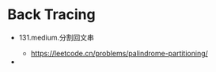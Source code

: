 # Back Tracing

- 131.medium.分割回文串
    - https://leetcode.cn/problems/palindrome-partitioning/
    
- 